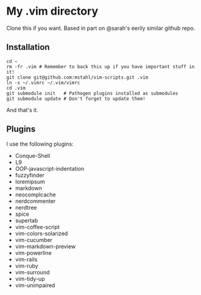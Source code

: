 # My .vim directory

Clone this if you want. Based in part on @sarah's eerily similar github repo.

## Installation

    cd ~
    rm -fr .vim # Remember to back this up if you have important stuff in it!
    git clone git@github.com:mstahl/vim-scripts.git .vim
    ln -s ~/.vimrc ~/.vim/vimrc
    cd .vim
    git submodule init   # Pathogen plugins installed as submodules
    git submodule update # Don't forget to update them!

And that's it.

## Plugins

I use the following plugins:

  * Conque-Shell                                                                                         
  * L9                                                                                                   
  * OOP-javascript-indentation                                                                           
  * fuzzyfinder                                                                                          
  * loremipsum                                                                                           
  * markdown                                                                                             
  * neocomplcache                                                                                        
  * nerdcommenter                                                                                        
  * nerdtree                                                                                             
  * spice                                                                                                
  * supertab                                                                                             
  * vim-coffee-script                                                                                    
  * vim-colors-solarized                                                                                 
  * vim-cucumber                                                                                         
  * vim-markdown-preview                                                                                 
  * vim-powerline                                                                                        
  * vim-rails                                                                                            
  * vim-ruby                                                                                             
  * vim-surround                                                                                         
  * vim-tidy-up                                                                                          
  * vim-unimpaired
